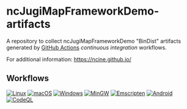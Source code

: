 # ncJugiMapFrameworkDemo-artifacts
A repository to collect ncJugiMapFrameworkDemo "BinDist" artifacts generated by [GitHub Actions](https://github.com/nCine/ncJugiMapFrameworkDemo/actions) _continuous integration_ workflows.

For additional information: https://ncine.github.io/

## Workflows

[![Linux](https://github.com/nCine/ncJugiMapFrameworkDemo/workflows/Linux/badge.svg)](https://github.com/nCine/ncJugiMapFrameworkDemo/actions?workflow=Linux)
[![macOS](https://github.com/nCine/ncJugiMapFrameworkDemo/workflows/macOS/badge.svg)](https://github.com/nCine/ncJugiMapFrameworkDemo/actions?workflow=macOS)
[![Windows](https://github.com/nCine/ncJugiMapFrameworkDemo/workflows/Windows/badge.svg)](https://github.com/nCine/ncJugiMapFrameworkDemo/actions?workflow=Windows)
[![MinGW](https://github.com/nCine/ncJugiMapFrameworkDemo/workflows/MinGW/badge.svg)](https://github.com/nCine/ncJugiMapFrameworkDemo/actions?workflow=MinGW)
[![Emscripten](https://github.com/nCine/ncJugiMapFrameworkDemo/workflows/Emscripten/badge.svg)](https://github.com/nCine/ncJugiMapFrameworkDemo/actions?workflow=Emscripten)
[![Android](https://github.com/nCine/ncJugiMapFrameworkDemo/workflows/Android/badge.svg)](https://github.com/nCine/ncJugiMapFrameworkDemo/actions?workflow=Android)
[![CodeQL](https://github.com/nCine/ncJugiMapFrameworkDemo/workflows/CodeQL/badge.svg)](https://github.com/nCine/ncJugiMapFrameworkDemo/actions?workflow=CodeQL)
